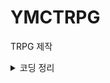 # YMCTRPG
TRPG 제작
<details>
<summary>코딩 정리</summary>
https://tough-jasmine-54c.notion.site/1bf2397b2e6d805c9e39dbfbe3fa9429?pvs=4
</details>
